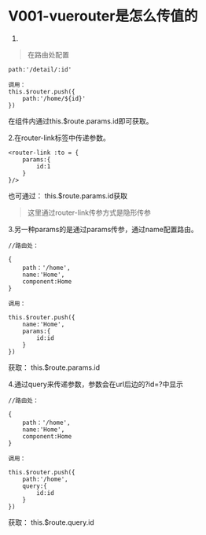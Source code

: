 # V001-vuerouter是怎么传值的

1.
>在路由处配置

```
path:'/detail/:id'
```

```
调用：
this.$router.push({
	path:'/home/${id}'
})
```

在组件内通过this.$route.params.id即可获取。



2.在router-link标签中传递参数。
```
<router-link :to = {
	params:{
		id:1
	}
}/>
```

也可通过：
this.$route.params.id获取

>这里通过router-link传参方式是隐形传参

3.另一种params的是通过params传参，通过name配置路由。

```
//路由处：

{
	path：'/home',
	name:'Home',
	component:Home
}
```

```
调用：

this.$router.push({
	name:'Home',
	params:{
		id:id
	}
})
```

获取：
this.$route.params.id



4.通过query来传递参数，参数会在url后边的?id=?中显示



```
//路由处：

{
	path：'/home',
	name:'Home',
	component:Home
}
```


```
调用：

this.$router.push({
	path:'/home',
	query:{
		id:id
	}
})
```

获取：
this.$route.query.id